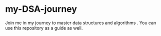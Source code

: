 # my-DSA-journey
Join me in my journey to master data structures and algorithms . You can use this repository as a guide as well.
